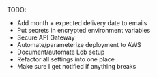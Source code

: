 TODO:
* Add month + expected delivery date to emails
* Put secrets in encrypted environment variables
* Secure API Gateway
* Automate/parameterize deployment to AWS
* Document/automate Lob setup
* Refactor all settings into one place
* Make sure I get notified if anything breaks
